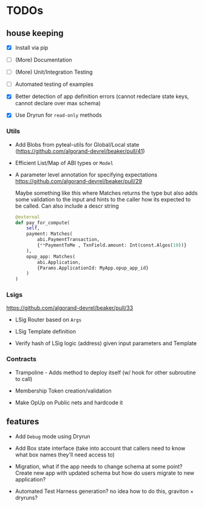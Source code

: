 # TODOs

## house keeping

- [X] Install via pip

- [ ] (More) Documentation 

- [ ] (More) Unit/Integration Testing 

- [ ] Automated testing of examples

- [X] Better detection of app definition errors (cannot redeclare state keys, cannot declare over max schema)  

- [X] Use Dryrun for `read-only` methods

### Utils

- Add Blobs from pyteal-utils for Global/Local state  (https://github.com/algorand-devrel/beaker/pull/41)

- Efficient List/Map of ABI types or `Model` 

- A parameter level annotation for specifying expectations https://github.com/algorand-devrel/beaker/pull/29

    Maybe something like this where Matches returns the type but also adds some validation to the input and hints to the caller how its 
    expected to be called. Can also include a descr string

    ```py
    @external
    def pay_for_compute(
        self, 
        payment: Matches(
            abi.PaymentTransaction, 
            {**PaymentToMe , TxnField.amount: Int(const.Algos(10))}
        ),
        opup_app: Matches(
            abi.Application, 
            {Params.ApplicationId: MyApp.opup_app_id}
        ) 
    )
    ```

### Lsigs 

https://github.com/algorand-devrel/beaker/pull/33

- LSig Router based on `Args`

- LSig Template definition

- Verify hash of LSig logic (address) given input parameters and Template

### Contracts

- Trampoline - Adds method to deploy itself (w/ hook for other subroutine to call)

- Membership Token creation/validation

- Make OpUp on Public nets and hardcode it 

## features

- Add `Debug` mode using Dryrun 

- Add Box state interface (take into account that callers need to know what box names they'll need access to)

- Migration, what if the app needs to change schema at some point? Create new app with updated schema but how do users migrate to new application?

- Automated Test Harness generation? no idea how to do this, graviton + dryruns?